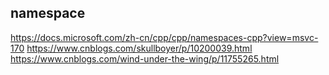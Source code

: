 ## namespace
https://docs.microsoft.com/zh-cn/cpp/cpp/namespaces-cpp?view=msvc-170
https://www.cnblogs.com/skullboyer/p/10200039.html
https://www.cnblogs.com/wind-under-the-wing/p/11755265.html